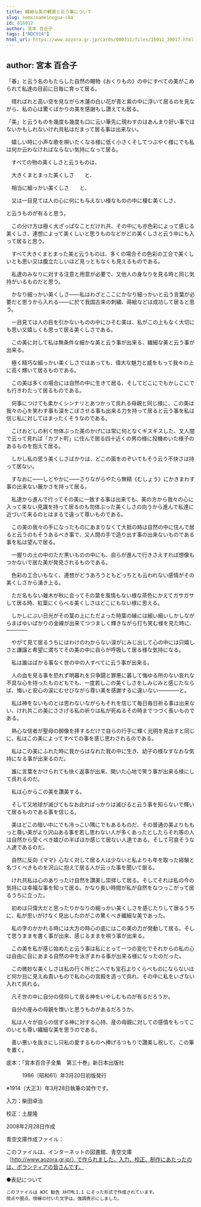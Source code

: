 ```yaml
---
title: 繊細な美の観賞と云う事について
slug: semxinameinogua-c8a
id: 016012
author: 宮本 百合子
tags: ["NDC914"]
html_url: https://www.aozora.gr.jp/cards/000311/files/16012_30017.html
---
```


## author: 宮本 百合子

「春」と云う名のもたらした自然の賜物《おくりもの》の中にすべての美がこめられて私達の目前に日毎に育って居る。

　晴ればれと高い空を見ながら木蓮の白い花が青と紫の中に浮いて居るのを見ながら、私の心は驚くばかりの美を感謝もし讚えても居る。

「美」と云うものを幾度も幾度も口に云い筆先に現わすのはあんまり好い事ではないかもしれないけれ共私はだまって居る事は出来ない。

　嬉しい時に小声な歌を唄いたくなる様に低く小さくそしてつぶやく様にでも私は何か云わなければならない気持になって居る。

　すべての物の美くしさと云うものは、

　大きくまとまった美くしさ　　と、

　相当に細っかい美くしさ　　と、

　又は一目見ては人の心に何にも与えない様なものの中に棲む美くしさ、

と云うものが有ると思う。

　この分け方は極く大ざっぱなことだけれ共、その中にも亦色彩によって感じる美くしさ、連想によって美くしいと思うものなどがどの美くしさと云う中にも入って居ると思う。

　すべて大きくまとまった美と云うものは、多くの場合その色彩の工合で美くしいとも思い又は腹立たしいほど見っともなくも見えるものである。

　私達のみなりに対する注意と用意が必要で、又他人の身なりを見る時と同じ気持がいるものだと思う。

　かなり細っかい美くしさ――私はわざとここにかなり細っかいと云う言葉が必要だと思うから入れる――に於て我国古来の刺繍、蒔絵などは成功して居ると思う。

　一目見ては人の目を引かないものの中にひそむ美は、私がこの上もなく大切にも思い又嬉しくも思って居る美くしさである。

　この美に対して私は無条件な細かな美と云う事が出来る、繊細な美と云う事が出来る。

　極く精巧な細っかい美くしさではあっても、偉大な魅力と威をもって我々の上に高く輝いて居るものである。

　この美は多くの場合には自然の中に生きて居る、そしてどこにでもかしこにでも行きわたって居るものである。

　何事につけても柔かくシンナリとあつかって呉れる母親と同じ様に、この美は我々の心を笑わす事も涙をこぼさせる事も出来る力を持って居ると云う事を私は信じ私に対してはまったくそうなのである。

　こけおどしの利く勿体ぶった美のかげには常に何となくギスギスした、又人間で云って見れば「カブト町」に住んで居る四十近くの男の様に投機めいた様子のあるものを抱えて居る。

　しかし私の思う美くしさばかりは、どこの面をのぞいてもそう云う不快さは持って居ない。

　すなおに――しとやかに――さりながらやたら無精《むしょう》にかきまわす事の出来ない厳かさを持って居る。

　私達から進んで行ってその美に一致する事は出来ても、美の方から我々の心に入って来ない見識を持って居るのも勿体ぶった美くしさの向うから進んで私達に近づいて来るのとはまるで違って尊いものである。

　この美の我々の手になったものにあまりなくて大抵の時は自然の中に住んで居ると云うのもそうあるべき事で、又人間の手で造り出す事の出来ないものである事を私は望んで居る。

　一握りの土の中のただ黒いものの中にも、自らが進んで行きさえすれば想像もつかないで居た美が発見されるものである。

　色彩の工合いもなく、連想がどうあろうともどっちとも云われない感情がその美くしさから湧き上る。

　ただ名もない雑木が秋に会ってその葉を風情もない様な茶色にかえてガサガサして居る時、紅葉にくらべる美くしさはどこにもない様に思える。

　しかしにぶい日光がその葉の上にただよった時葉の縁には細い細いしかしながらまばゆいばかりの金線が出来てつつましく輝きながら打ち笑む様を見た時に、――――

　やがて見て居るうちにはわけのわからない涙がにみじ出して心の中には只嬉しさと謙譲と希望に満ちてその美の中に自らが呼吸して居る様な気持になる。

　私は誰はばかる事なく世の中の人すべてに云う事が出来る。

　人の血を見る事を恐れず明暮れを只争闘と罪悪に暮して悔ゆる所のない哀れな不具な心を持ったものどもでも、一度若しこの美くしさをしみじみと感じたならば、悔いと安心の涙にむせびながら尊い美を感謝するに違いない――――と。

　私は神をないものとは思わないながらもそれを信じて毎日毎日祈る事は出来ない、けれ共この美にささげる私の祈りは私が死ぬるその時までつづく長いものである。

　熱心な信者が聖母の御像を拝するだけで自らの行手に輝く光明を見出すと同じに、私はこの美によってすべての事を感じ思わされるのである。

　私はこの美にふれた時に我からはなれた我の中に生き、幼子の様なすなおな気持になる事が出来るのだ。

　誰に言葉をかけられても快く返事が出来、開いた心地で笑う事が出来る様にして呉れるのだ。

　私は心からこの美を讚美する。

　そして又地球が滅びてもなお此ればっかりは滅びると云う事を知らないで輝いて居るものである事を信じる。

　美はどこの暗い中にでも冷っこい隅にでもあるものだ、その普通の美よりももっと尊い美がより沢山ある事を若し思わない人が多くあったとしたらそれ等の人は自然から受くべき嬉びの半ばほか感じて居ない人達である。そして可哀そうな人達であるのだ。

　自然に反向《ママ》心なく対して居る人は少ないと私よりも年を取った経験と名づくべきものを沢山に抱えて居る人が云った事を聞いて居る。

　けれ共私は心のありったけ自然を讚美し崇拝して居る。そしてそれは私の今の気持には幸福な事を知って居る。かなり長い時間が私が自然をなつっこがって居るうちに立った。

　初めは只偉大だと思ったりかなりの細っかい美くしさを感じたりして居るうちに、私が思いがけなく見出したのがこの驚くべき繊細な美であった。

　私の字のかかれる時には大方の時心の底にはこの美の力が発動して居る。そして思うままを書く事が出来、感じるままを唄う事が出来る。

　この美を私が感じ始めたと云う事は私にとって一つの変化でそれからの私の心は自由に目にあまる自然の中を泳ぎまわる事が出来る様になったのだった。

　この微妙な美くしさは私の行く所どこへでも宝石よりくらべものにならないほど何か目に見えぬ貴いもので私の心の宮殿を造って呉れ、その中に私をいざない入れて呉れる。

　凡そ世の中に自分の信仰して居る神をいやしむものが有るだろうか。

　自分の産みの母親を憎いと思うものがあるだろうか。

　私は人々が自らの信ずる神に対する心持、産の母親に対しての感情をもってこのいとも尊い繊細な美を思うのである。

　善い悪いを抜きにし只私の愛するものへ捧げるつもりで讚美し祝して、この筆を置く。













底本：「宮本百合子全集　第三十巻」新日本出版社


　　　1986（昭和61）年3月20日初版発行

※1914（大正3）年3月28日執筆の習作です。

入力：柴田卓治

校正：土屋隆

2008年2月28日作成

青空文庫作成ファイル：

このファイルは、インターネットの図書館、青空文庫（http://www.aozora.gr.jp/）で作られました。入力、校正、制作にあたったのは、ボランティアの皆さんです。











●表記について


	このファイルは W3C 勧告 XHTML1.1 にそった形式で作成されています。
	傍点や圏点、傍線の付いた文字は、強調表示にしました。